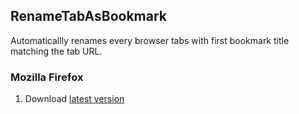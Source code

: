 ## RenameTabAsBookmark

Automaticallly renames every browser tabs with first bookmark title matching the tab URL.

### Mozilla Firefox 

1. Download [latest version](https://github.com/theiereman/rename-tab-as-bookmark/releases/latest/download/renametabasbookmark.xpi)
